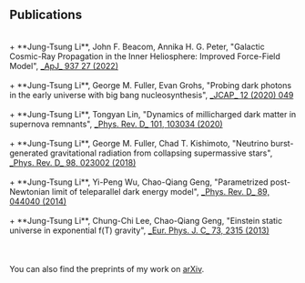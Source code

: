 ## Publications
<br/>
+ **Jung-Tsung Li**, John F. Beacom, Annika H. G. Peter, "Galactic Cosmic-Ray Propagation in the Inner Heliosphere: Improved Force-Field Model", <a href="https://arxiv.org/abs/2206.14815">_ApJ_ 937 27 (2022)</a> <br/><br/>
+ **Jung-Tsung Li**, George M. Fuller, Evan Grohs, "Probing dark photons in the early universe with big bang nucleosynthesis", <a href="https://doi.org/10.1088/1475-7516/2020/12/049">_JCAP_ 12 (2020) 049</a> <br/><br/>
+ **Jung-Tsung Li**, Tongyan Lin, "Dynamics of millicharged dark matter in supernova remnants", <a href="https://doi.org/10.1103/PhysRevD.101.103034">_Phys. Rev. D_ 101, 103034 (2020)</a> <br/><br/>
+ **Jung-Tsung Li**, George M. Fuller, Chad T. Kishimoto, "Neutrino burst-generated gravitational radiation from collapsing supermassive stars", <a href="https://doi.org/10.1103/PhysRevD.98.023002">_Phys. Rev. D_ 98, 023002 (2018)</a> <br/><br/>
+ **Jung-Tsung Li**, Yi-Peng Wu, Chao-Qiang Geng, "Parametrized post-Newtonian limit of teleparallel dark energy model", <a href="https://doi.org/10.1103/PhysRevD.89.044040">_Phys. Rev. D_ 89, 044040 (2014)</a> <br/><br/>
+ **Jung-Tsung Li**, Chung-Chi Lee, Chao-Qiang Geng, "Einstein static universe in exponential f(T) gravity", <a href="https://doi.org/10.1140/epjc/s10052-013-2315-z">_Eur. Phys. J. C_ 73, 2315 (2013)</a> <br/><br/>
<br/>
<br/>
You can also find the preprints of my work on <a href="https://arxiv.org/search/?query=Jung-Tsung+Li&searchtype=all&source=header">arXiv</a>. 
